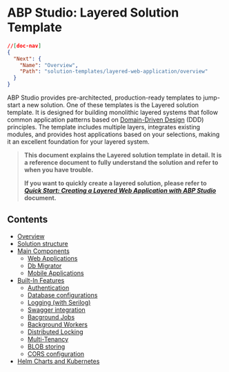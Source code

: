 # ABP Studio: Layered Solution Template

````json
//[doc-nav]
{
  "Next": {
    "Name": "Overview",
    "Path": "solution-templates/layered-web-application/overview"
  }
}
````

ABP Studio provides pre-architected, production-ready templates to jump-start a new solution. One of these templates is the Layered solution template. It is designed for building monolithic layered systems that follow common application patterns based on [Domain-Driven Design](../../framework/architecture/domain-driven-design) (DDD) principles. The template includes multiple layers, integrates existing modules, and provides host applications based on your selections, making it an excellent foundation for your layered system.

> **This document explains the Layered solution template in detail. It is a reference document to fully understand the solution and refer to when you have trouble.**
>
> **If you want to quickly create a layered solution, please refer to *[Quick Start: Creating a Layered Web Application with ABP Studio](../../get-started/layered-web-application.md)* document.**

## Contents

* [Overview](overview.md)
* [Solution structure](solution-structure.md)
* [Main Components](main-components.md)
  * [Web Applications](web-applications.md)
  * [Db Migrator](db-migrator.md)
  * [Mobile Applications](mobile-applications.md)
* [Built-In Features](built-in-features.md)
  * [Authentication](authentication.md)
  * [Database configurations](database-configurations.md)
  * [Logging (with Serilog)](logging.md)
  * [Swagger integration](swagger-integration.md)
  * [Bacground Jobs](background-jobs.md)
  * [Background Workers](background-workers.md)
  * [Distributed Locking](distributed-locking.md)
  * [Multi-Tenancy](multi-tenancy.md)
  * [BLOB storing](blob-storing.md)
  * [CORS configuration](cors-configuration.md)
* [Helm Charts and Kubernetes](helm-charts-and-kubernetes.md)
